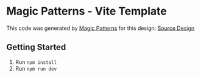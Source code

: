 # Magic Patterns - Vite Template

This code was generated by [Magic Patterns](https://magicpatterns.com) for this design: [Source Design](https://www.magicpatterns.com/c/5skaiigptejgq2wqbyozmk)

## Getting Started

1. Run `npm install`
2. Run `npm run dev`
